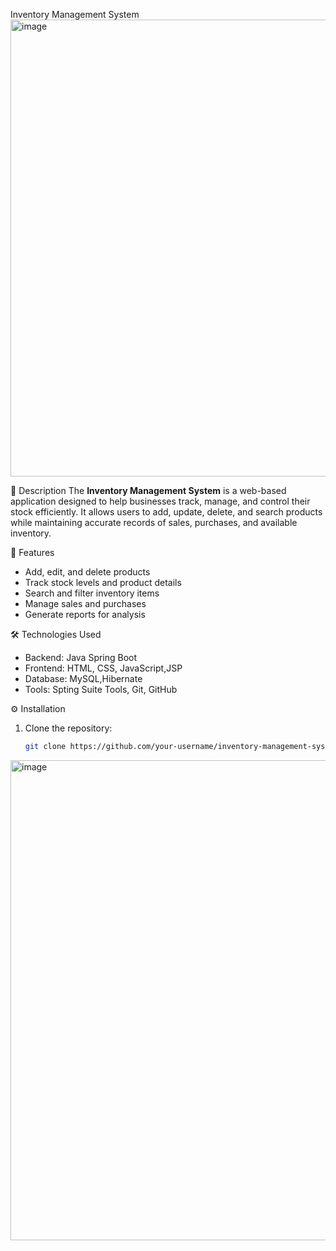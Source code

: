 Inventory Management System
<img width="1366" height="731" alt="image" src="https://github.com/user-attachments/assets/ac3048fd-9bb1-42d0-9be9-a24774b9c9b5" />

📌 Description
The **Inventory Management System** is a web-based application designed to help businesses track, manage, and control their stock efficiently. It allows users to add, update, delete, and search products while maintaining accurate records of sales, purchases, and available inventory.

🚀 Features
- Add, edit, and delete products  
- Track stock levels and product details  
- Search and filter inventory items  
- Manage sales and purchases  
- Generate reports for analysis  

 🛠️ Technologies Used
- Backend: Java Spring Boot  
- Frontend: HTML, CSS, JavaScript,JSP
- Database: MySQL,Hibernate  
- Tools: Spting Suite Tools, Git, GitHub  

⚙️ Installation
1. Clone the repository:
   ```bash
   git clone https://github.com/your-username/inventory-management-system.git
<img width="1366" height="768" alt="image" src="https://github.com/user-attachments/assets/7c2bfd4f-4373-462c-8f83-f6bc32e87eb7" />
